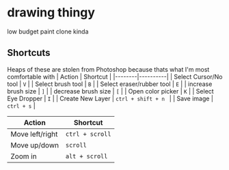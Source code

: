 # drawing thingy
low budget paint clone kinda

## Shortcuts
Heaps of these are stolen from Photoshop because thats what I'm most comfortable with
| Action | Shortcut |
|--------|----------|
| Select Cursor/No tool | `V` |
| Select brush tool | `B` |
| Select eraser/rubber tool | `E` |
| increase brush size | `]` |
| decrease brush size | `[` |
| Open color picker | `K` |
| Select Eye Dropper | `I` |
| Create New Layer | `ctrl + shift + n ` |
| Save image | `ctrl + s` |

| Action | Shortcut |
|--------|----------|
| Move left/right | `ctrl + scroll` |
| Move up/down | `scroll` |
| Zoom in | `alt + scroll` |


